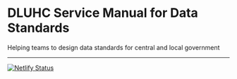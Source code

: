 # DLUHC Service Manual for Data Standards

Helping teams to design data standards for central and local government

---

[![Netlify Status](https://api.netlify.com/api/v1/badges/affc165d-a45b-4f51-91aa-14b533241414/deploy-status)](https://app.netlify.com/sites/standards-manual/deploys)